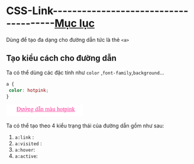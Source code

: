 # CSS-Link--------------------------------------[Mục lục](https://github.com/Zenfection/CSS)

Dùng để tạo đa dạng cho đường dẫn tức là thẻ `<a>`

## Tạo kiểu cách cho đường dẫn

Ta có thể dùng các đặc tính như `color` ,`font-family`,`background`...

```css
a {
 color: hotpink;
}
```

![Ảnh chụp Màn hình 2021-01-07 lúc 21.51.21.png](https://raw.githubusercontent.com/Zenfection/Image/master/2021/01/07-21-51-27-A%CC%89nh%20chu%CC%A3p%20Ma%CC%80n%20hi%CC%80nh%202021-01-07%20lu%CC%81c%2021.51.21.png)

Ta có thể tạo theo 4 kiểu trạng thái của đường dẫn gồm như sau:

1. `a:link` : 
2. `a:visited` : 
3. `a:hover`: 
4. `a:active`:
